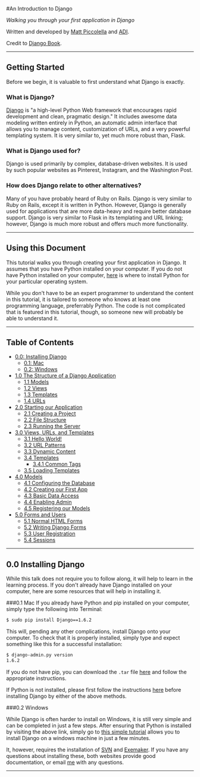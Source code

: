 <a id="top"></a>
#An Introduction to Django

*Walking you through your first application in Django*

Written and developed by [Matt Piccolella](mailto:matthew@adicu.com) and [ADI](adi).

Credit to [Django Book](django-book).

-------

<a id="getting-started"></a>
## Getting Started
Before we begin, it is valuable to first understand what Django is exactly.

### What is Django?
[Django](django) is "a high-level Python Web framework that encourages rapid development and clean, pragmatic design." It includes awesome data modeling written entirely in Python, an automatic admin interface that allows you to manage content, customization of URLs, and a very powerful templating system. It is very similar to, yet much more robust than, Flask.

### What is Django used for?
Django is used primarily by complex, database-driven websites. It is used by such popular websites as Pinterest, Instagram, and the Washington Post.

### How does Django relate to other alternatives?
Many of you have probably heard of Ruby on Rails. Django is very similar to Ruby on Rails, except it is written in Python. However, Django is generally used for applications that are more data-heavy and require better database support. Django is very similar to Flask in its templating and URL linking; however, Django is much more robust and offers much more functionality.

---------
<a id="about-this-document"></a>
## Using this Document
This tutorial walks you through creating your first application in Django. It assumes that you have Python installed on your computer. If you do not have Python installed on your computer, [here](python) is where to install Python for your particular operating system.

While you don't have to be an expert programmer to understand the content in this tutorial, it is tailored to someone who knows at least one programming language, preferrably Python. The code is not complicated that is featured in this tutorial, though, so someone new will probably be able to understand it.

--------
<a id="table-of-contents"></a>
## Table of Contents
-	[0.0: Installing Django](#install)
	- [0.1: Mac](#mac)
	- [0.2: Windows](#windows)
-	[1.0 The Structure of a Django Application](#structure)
	- [1.1 Models](#models)
	- [1.2 Views](#views)
	- [1.3 Templates](#templates)
	- [1.4 URLs](#urls)
- 	[2.0 Starting our Application](#starting)
	- [2.1 Creating a Project](#creating)
	- [2.2 File Structure](#filestructure)
	- [2.3 Running the Server](#server)
-	[3.0 Views, URLs, and Templates](#views)
	- [3.1 Hello World!](#helloworld)
	- [3.2 URL Patterns](#urls)
	- [3.3 Dynamic Content](#content)
	- [3.4 Templates](#templates)
		- [3.4.1 Common Tags](#tags)
	- [3.5 Loading Templates](#loading)
- 	[4.0 Models](#models)
	- [4.1 Configuring the Database](#database)
	- [4.2 Creating our First App](#app)
	- [4.3 Basic Data Access](#access)
	- [4.4 Enabling Admin](#enable)
	- [4.5 Registering our Models](#registering)
-	[5.0 Forms and Users](#forms)
	- [5.1 Normal HTML Forms](#html)
	- [5.2 Writing Django Forms](#django)
	- [5.3 User Registration](#user)
	- [5.4 Sessions](#sessions)
	
	
----------

## 0.0 Installing Django

While this talk does not require you to follow along, it will help to learn in the learning process. If you don't already have Django installed on your computer, here are some resources that will help in installing it.

###0.1 Mac
If you already have Python and pip installed on your computer, simply type the following into Terminal:

``` bash
$ sudo pip install Django==1.6.2
```

This will, pending any other complications, install Django onto your computer. To check that it is properly installed, simply type and expect something like this for a successful installation:

``` bash
$ django-admin.py version
1.6.2
```

If you do not have pip, you can download the `.tar` file [here](install-django) and follow the appropriate instructions. 

If Python is not installed, please first follow the instructions [here](python) before installing Django by either of the above methods.

###0.2 Windows

While Django is often harder to install on Windows, it is still very simple and can be completed in just a few steps. After ensuring that Python is installed by visiting the above link, simply go to [this simple tutorial](windows-install) allows you to install Django on a windows machine in just a few minutes.

It, however, requires the installation of [SVN](svn) and [Exemaker](exe). If you have any questions about installing these, both websites provide good documentation, or email [me](mailto:matthew@adicu.com) with any questions.

-----

















[python-install]: http://python.org/download/releases/2.7.6/
[adi]: http://www.adicu.com
[django]: https://www.djangoproject.com
[djangobook]: http://www.djangobook.com/en/2.0/index.html
[install-django]: https://www.djangoproject.com/download/
[svn]: http://sourceforge.net/projects/win32svn/
[windows-install]: http://effbot.org/zone/django.htm
